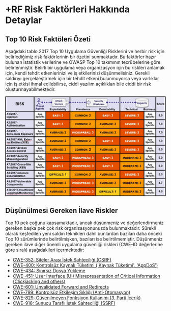 # +RF Risk Faktörleri Hakkında Detaylar

## Top 10 Risk Faktöleri Özeti

Aşağıdaki tablo 2017 Top 10 Uygulama Güvenliği Risklerini ve herbir risk için belirlediğimiz risk faktörlerinin bir özetini sunmaktadır. Bu faktörler hazır bulunan istatistik verilerine ve OWASP Top 10 takımının tecrübelerine göre belirlenmiştir. Belirli bir uygulama veya organizasyon için bu riskleri anlamak için, kendi tehdit etkenlerinizi ve iş etkilerinizi düşünmelisiniz. Gerekli saldırıyı gerçekleştirmek için bir tehdit etkeni bulunmuyorsa veya varlıklar için iş etkisi ihmal edilebilirse, ciddi yazılım açıklıkları bile ciddi bir risk oluşturmayabilmektedir.

![Risk Faktörleri Tablosu](images/0xc1-risk-factor-table.png)

## Düşünülmesi Gereken İlave Riskler

Top 10 pek çoğunu kapsamaktadır, ancak düşünmeniz ve değerlendirmeniz gereken başka pek çok risk organizasyonunuzda bulunmaktadır. Sürekli olarak keşfedilen yeni saldırı teknikleri dahil bunlardan bazıları daha önceki Top 10 sürümlerinde belirtilmişken, bazıları ise belirtilmemiştir. Düşünmeniz gereken ilave diğer önemli uygulama güvenliği riskleri (CWE-ID değerlerine göre sıralı) aşağıdakileri içermektedir:

* [CWE-352: Siteler Arası İstek Sahteciliği (CSRF)](https://cwe.mitre.org/data/definitions/352.html)
* [CWE-400: Kontrolsüz Kaynak Tüketimi ('Kaynak Tüketimi', 'AppDoS')](https://cwe.mitre.org/data/definitions/400.html)
* [CWE-434: Sınırsız Dosya Yükleme](https://cwe.mitre.org/data/definitions/434.html)
* [CWE-451: User Interface (UI) Misrepresentation of Critical Information (Clickjacking and others)](https://cwe.mitre.org/data/definitions/451.html)
* [CWE-601: Unvalidated Forward and Redirects](https://cwe.mitre.org/data/definitions/601.html)
* [CWE-799: Kontrolsüz Etkileşim Sıklığı (Anti-Otomasyon)](https://cwe.mitre.org/data/definitions/799.html)
* [CWE-829: Güvenilmeyen Fonksiyon Kullanımı (3. Parti İçerik)](https://cwe.mitre.org/data/definitions/829.html)
* [CWE-918: Sunucu Taraflı İstek Sahteciliği (SSRF)](https://cwe.mitre.org/data/definitions/918.html)

